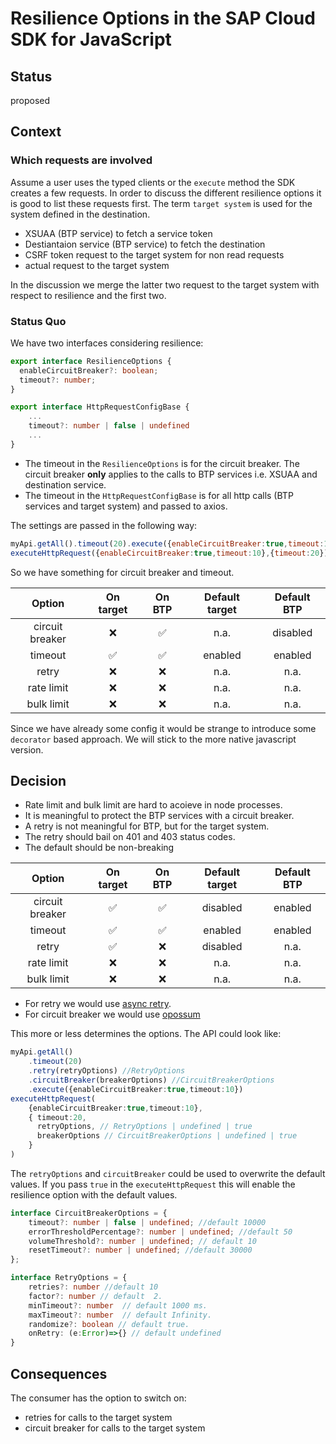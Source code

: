 # Resilience Options in the SAP Cloud SDK for JavaScript

## Status

proposed

## Context

### Which requests are involved

Assume a user uses the typed clients or the `execute` method the SDK creates a few requests.
In order to discuss the different resilience options it is good to list these requests first.
The term `target system` is used for the system defined in the destination. 

- XSUAA (BTP service) to fetch a  service token
- Destiantaion service (BTP service) to fetch the destination
- CSRF token request to the target system for non read requests
- actual request to the target system

In the discussion we merge the latter two request to the target system with respect to resilience and the first two.

### Status Quo

We have two interfaces considering resilience:
```ts
export interface ResilienceOptions { 
  enableCircuitBreaker?: boolean;
  timeout?: number;
}

export interface HttpRequestConfigBase {
    ...
    timeout?: number | false | undefined
    ...
}
```

- The timeout in the `ResilienceOptions` is for the circuit breaker. The circuit breaker **only** applies to the calls to BTP services i.e. XSUAA and destination service. 
- The timeout in the `HttpRequestConfigBase` is for all http calls (BTP services and target system) and passed to axios.

The settings are passed in the following way:
```js
myApi.getAll().timeout(20).execute({enableCircuitBreaker:true,timeout:10})
executeHttpRequest({enableCircuitBreaker:true,timeout:10},{timeout:20})
```

So we have something for circuit breaker and timeout. 

| Option | On target  |  On BTP  | Default target | Default BTP |
| :---: | :---: | :---: | :---: | :---: |
|circuit breaker | ❌ | ✅ | n.a. | disabled | 
|timeout | ✅ | ✅ | enabled | enabled |
|retry | ❌ | ❌ | n.a. | n.a. | 
|rate limit | ❌ | ❌ | n.a. | n.a. | 
|bulk limit | ❌ | ❌ | n.a. | n.a. | 

Since we have already some config it would be strange to introduce some `decorator` based approach.
We will stick to the more native javascript version.

## Decision

- Rate limit and bulk limit are hard to acoieve in node processes.
- It is meaningful to protect the BTP services with a circuit breaker.
- A retry is not meaningful for BTP, but for the target system.
- The retry should bail on 401 and 403 status codes.
- The default should be non-breaking

| Option | On target  |  On BTP  | Default target | Default BTP |
| :---: | :---: | :---: | :---: | :---: |
|circuit breaker | ✅ | ✅ | disabled | enabled |
|timeout | ✅ | ✅ | enabled | enabled |
|retry | ✅ | ❌ | disabled | n.a. |
|rate limit | ❌ | ❌ | n.a. | n.a. | 
|bulk limit | ❌ | ❌ | n.a. | n.a. |

- For retry we would use [async retry](https://www.npmjs.com/package/async-retry).
- For circuit breaker we would use [opossum](https://www.npmjs.com/package/opossum)

This more or less determines the options.
The API could look like:

```ts
myApi.getAll()
    .timeout(20)
    .retry(retryOptions) //RetryOptions
    .circuitBreaker(breakerOptions) //CircuitBreakerOptions
    .execute({enableCircuitBreaker:true,timeout:10})
executeHttpRequest(
    {enableCircuitBreaker:true,timeout:10},
    { timeout:20,
      retryOptions, // RetryOptions | undefined | true
      breakerOptions // CircuitBreakerOptions | undefined | true
    }
)
```
The `retryOptions` and `circuitBreaker` could be used to overwrite the default values. 
If you pass `true` in the `executeHttpRequest` this will enable the resilience option with the default values. 

```ts
interface CircuitBreakerOptions = {
    timeout?: number | false | undefined; //default 10000
    errorThresholdPercentage?: number | undefined; //default 50
    volumeThreshold?: number | undefined; // default 10
    resetTimeout?: number | undefined; //default 30000
};

interface RetryOptions = {
    retries?: number //default 10
    factor?: number // default  2.
    minTimeout?: number  // default 1000 ms.
    maxTimeout?: number  // default Infinity.
    randomize?: boolean // default true.
    onRetry: (e:Error)=>{} // default undefined
}
```

## Consequences

The consumer has the option to switch on:
- retries for calls to the target system
- circuit breaker for calls to the target system
